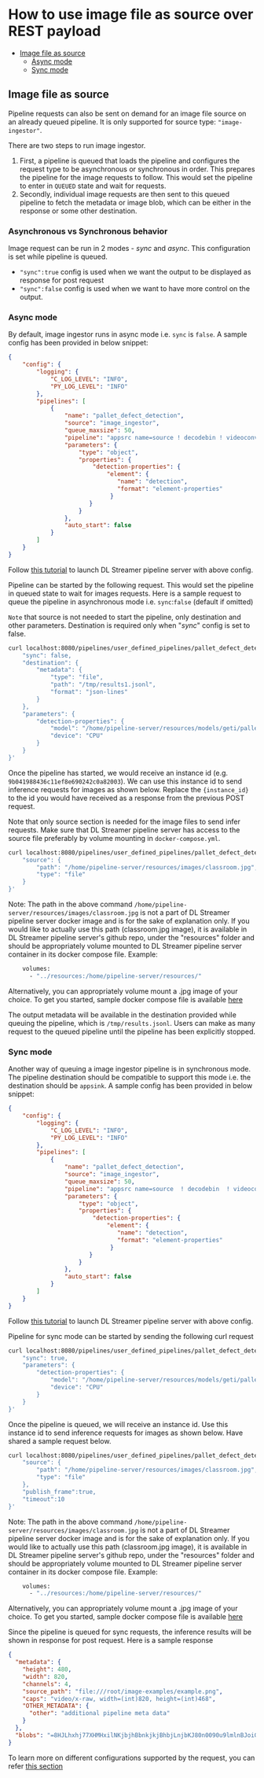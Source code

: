 # How to use image file as source over REST payload

- [Image file as source](#image-file-as-source)
    - [Async mode](#async-mode)
    - [Sync mode](#sync-mode)


## Image file as source

Pipeline requests can also be sent on demand for an image file source on an already queued pipeline. It is only supported for source type: `"image-ingestor"`. 

There are two steps to run image ingestor.
1. First, a pipeline is queued that loads the pipeline and configures the request type to be asynchronous or synchronous in order. This prepares the pipeline for the image requests to follow. This would set the pipeline to enter in `QUEUED` state and wait for requests.
2. Secondly, individual image requests are then sent to this queued pipeline to fetch the metadata or image blob, which can be either in the response or some other destination.

### Asynchronous vs Synchronous behavior
Image request can be run in 2 modes - *sync* and *async*. This configuration is set while pipeline is queued.

* `"sync":true`  config is used when we want the output to be displayed as response for post request
* `"sync":false`  config is used when we want to have more control on the output.

### Async mode

By default, image ingestor runs in async mode i.e. `sync` is `false`.
A sample config has been provided in below snippet:
```json
{
    "config": {
        "logging": {
            "C_LOG_LEVEL": "INFO",
            "PY_LOG_LEVEL": "INFO"
        },
        "pipelines": [
            {
                "name": "pallet_defect_detection",
                "source": "image_ingestor",
                "queue_maxsize": 50,
                "pipeline": "appsrc name=source ! decodebin ! videoconvert ! videoscale ! gvadetect name=detection ! queue ! gvametaconvert add-empty-results=true name=metaconvert ! gvametapublish name=destination ! appsink name=appsink",
                "parameters": {
                    "type": "object",
                    "properties": {
                        "detection-properties": {
                            "element": {
                               "name": "detection",
                               "format": "element-properties"
                             }
                       }
                    }
                },
                "auto_start": false
            }
        ]
    }
}

```

Follow [this tutorial](how-to-change-dlstreamer-pipeline.md) to launch DL Streamer pipeline server with above config. 

Pipeline can be started by the following request. This would set the pipeline in queued state to wait for images requests. Here is a sample request to queue the pipeline in asynchronous mode i.e. `sync`:`false` (default if omitted)

`Note` that source is not needed to start the pipeline, only destination and other parameters. Destination is required only when "*sync*" config is set to false.

```sh
curl localhost:8080/pipelines/user_defined_pipelines/pallet_defect_detection -X POST -H 'Content-Type: application/json' -d '{
    "sync": false,
    "destination": {
        "metadata": {
            "type": "file",
            "path": "/tmp/results1.jsonl",
            "format": "json-lines"
        }
    },
    "parameters": {
        "detection-properties": {
            "model": "/home/pipeline-server/resources/models/geti/pallet_defect_detection/deployment/Detection/model/model.xml",
            "device": "CPU"
        }
    }
}'
```
Once the pipeline has started, we would receive an instance id (e.g. `9b041988436c11ef8e690242c0a82003`). We can use this instance id to send inference requests for images as shown below. Replace the `{instance_id}` to the id you would have received as a response from the previous POST request.

Note that only source section is needed for the image files to send infer requests. Make sure that DL Streamer pipeline server has access to the source file preferably by volume mounting in `docker-compose.yml`.

```sh
curl localhost:8080/pipelines/user_defined_pipelines/pallet_defect_detection/{instance_id} -X POST -H 'Content-Type: application/json' -d '{
    "source": {
        "path": "/home/pipeline-server/resources/images/classroom.jpg",
        "type": "file"
    }
}'
```
Note: The path in the above command `/home/pipeline-server/resources/images/classroom.jpg` is not a part of DL Streamer pipeline server docker image and is for the sake of explanation only. If you would like to actually use this path (classroom.jpg image), it is available in DL Streamer pipeline server's github repo, under the "resources" folder and should be appropriately volume mounted to DL Streamer pipeline server container in its docker compose file.
Example:
```sh
    volumes:
      - "../resources:/home/pipeline-server/resources/"  
```
Alternatively, you can appropriately volume mount a .jpg image of your choice.
To get you started, sample docker compose file is available [here](get-started.md#pull-the-image-and-start-container)

The output metadata will be available in the destination provided while queuing the pipeline, which is `/tmp/results.jsonl`.
Users can make as many request to the queued pipeline until the pipeline has been explicitly stopped.

### Sync mode

Another way of queuing a image ingestor pipeline is in synchronous mode. The pipeline destination should be compatible to support this mode i.e. the destination should be `appsink`. A sample config has been provided in below snippet:
```json
{
    "config": {
        "logging": {
            "C_LOG_LEVEL": "INFO",
            "PY_LOG_LEVEL": "INFO"
        },
        "pipelines": [
            {
                "name": "pallet_defect_detection",
                "source": "image_ingestor",
                "queue_maxsize": 50,
                "pipeline": "appsrc name=source  ! decodebin  ! videoconvert ! videoscale ! gvadetect name=detection ! queue ! gvametaconvert add-empty-results=true name=metaconvert ! appsink name=destination",
                "parameters": {
                    "type": "object",
                    "properties": {
                        "detection-properties": {
                            "element": {
                               "name": "detection",
                               "format": "element-properties"
                             }
                       }
                    }
                },
                "auto_start": false
            }
        ]
    }
}

```

Follow [this tutorial](how-to-change-dlstreamer-pipeline.md) to launch DL Streamer pipeline server with above config. 

Pipeline for sync mode can be started by sending the following curl request 
```sh
curl localhost:8080/pipelines/user_defined_pipelines/pallet_defect_detection -X POST -H 'Content-Type: application/json' -d '{
    "sync": true,
    "parameters": {
        "detection-properties": {
            "model": "/home/pipeline-server/resources/models/geti/pallet_defect_detection/deployment/Detection/model/model.xml",
            "device": "CPU"
        }
    }
}'
```

Once the pipeline is queued, we will receive an instance id. Use this instance id to send inference requests for images as shown below. Have shared a sample request below. 

```sh
curl localhost:8080/pipelines/user_defined_pipelines/pallet_defect_detection/{instance_id} -X POST -H 'Content-Type: application/json' -d '{
    "source": {
        "path": "/home/pipeline-server/resources/images/classroom.jpg",
        "type": "file"
    },
    "publish_frame":true,
    "timeout":10
}'
```
Note: The path in the above command `/home/pipeline-server/resources/images/classroom.jpg` is not a part of DL Streamer pipeline server docker image and is for the sake of explanation only. If you would like to actually use this path (classroom.jpg image), it is available in DL Streamer pipeline server's github repo, under the "resources" folder and should be appropriately volume mounted to DL Streamer pipeline server container in its docker compose file.
Example:
```sh
    volumes:
      - "../resources:/home/pipeline-server/resources/"  
```
Alternatively, you can appropriately volume mount a .jpg image of your choice.
To get you started, sample docker compose file is available [here](get-started.md#pull-the-image-and-start-container)

Since the pipeline is queued for sync requests, the inference results will be shown in response for post request. Here is a sample response

```json
{
  "metadata": {
    "height": 480,
    "width": 820,
    "channels": 4,
    "source_path": "file:///root/image-examples/example.png",
    "caps": "video/x-raw, width=(int)820, height=(int)468",
    "OTHER_METADATA": {
      "other": "additional pipeline meta data"
    }
  },
  "blobs": "=8HJLhxhj77XHMHxilNKjbjhBbnkjkjBhbjLnjbKJ80n0090u9lmlnBJoiGjJKBK=76788GhjbhjK"
}
```

To learn more on different configurations supported by the request, you can refer [this section](api-reference.md) 